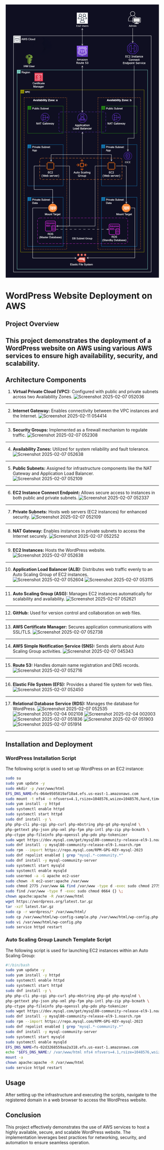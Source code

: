 ![Alt text](Host_a_WordPress_Website_on_AWS.png)

# WordPress Website Deployment on AWS

## Project Overview
This project demonstrates the deployment of a WordPress website on AWS using various AWS services to ensure high availability, security, and scalability.
---
## Architecture Components
1. **Virtual Private Cloud (VPC):** Configured with public and private subnets across two Availability Zones.
![Screenshot 2025-02-07 052036](https://github.com/user-attachments/assets/cbbb8386-cb5c-4d7c-b13d-f9dcbd8ef15c)
---
2. **Internet Gateway:** Enables connectivity between the VPC instances and the Internet.
![Screenshot 2025-02-11 054414](https://github.com/user-attachments/assets/53e80c3a-2553-475c-b4c6-0b8fbd235f6f)
---
3. **Security Groups:** Implemented as a firewall mechanism to regulate traffic.
![Screenshot 2025-02-07 052308](https://github.com/user-attachments/assets/0dfab377-90f2-493a-a6f0-03ec5a658a4b)
---
4. **Availability Zones:** Utilized for system reliability and fault tolerance.
![Screenshot 2025-02-07 052638](https://github.com/user-attachments/assets/dc2cb05d-355c-44c0-bb81-33e1db58c34e)
---
5. **Public Subnets:** Assigned for infrastructure components like the NAT Gateway and Application Load Balancer.
![Screenshot 2025-02-07 052109](https://github.com/user-attachments/assets/9afaf842-95b0-4d97-95d0-b008d5350c51)
---
6. **EC2 Instance Connect Endpoint:** Allows secure access to instances in both public and private subnets.
![Screenshot 2025-02-07 052337](https://github.com/user-attachments/assets/061a19b9-7fcb-4d74-b596-9c66a91cc7fa)
---
7. **Private Subnets:** Hosts web servers (EC2 instances) for enhanced security.
![Screenshot 2025-02-07 052109](https://github.com/user-attachments/assets/3dc008d6-c7dc-41d7-913a-f04caeaf91d5)
---
8. **NAT Gateway:** Enables instances in private subnets to access the Internet securely.
![Screenshot 2025-02-07 052252](https://github.com/user-attachments/assets/97ef38da-73d0-45d1-a34f-6e754ab44527)
---
9. **EC2 Instances:** Hosts the WordPress website.
![Screenshot 2025-02-07 052638](https://github.com/user-attachments/assets/23f06815-adcf-429e-869a-14a2fa0673b2)
---
10. **Application Load Balancer (ALB):** Distributes web traffic evenly to an Auto Scaling Group of EC2 instances.
![Screenshot 2025-02-07 052604](https://github.com/user-attachments/assets/57be8ea1-63e1-44bd-a7a6-934334f310d5)
![Screenshot 2025-02-07 053115](https://github.com/user-attachments/assets/56b3c95d-9531-496a-83f6-d69f7d6420ee)
---
11. **Auto Scaling Group (ASG):** Manages EC2 instances automatically for scalability and availability.
![Screenshot 2025-02-07 052621](https://github.com/user-attachments/assets/79724042-aa59-41db-b508-255e46c52eef)
---
12. **GitHub:** Used for version control and collaboration on web files.
---
13. **AWS Certificate Manager:** Secures application communications with SSL/TLS.
![Screenshot 2025-02-07 052738](https://github.com/user-attachments/assets/998f3502-73f7-4d5a-bf27-0e609e08c458)
---
14. **AWS Simple Notification Service (SNS):** Sends alerts about Auto Scaling Group activities.
![Screenshot 2025-02-07 045343](https://github.com/user-attachments/assets/787721b8-b788-4e27-a2ce-9541f178bba4)
---
15. **Route 53:** Handles domain name registration and DNS records.
![Screenshot 2025-02-07 052716](https://github.com/user-attachments/assets/491d8439-668f-4901-bd02-51d3b414c780)
---
16. **Elastic File System (EFS):** Provides a shared file system for web files.
![Screenshot 2025-02-07 052450](https://github.com/user-attachments/assets/1eb34795-0fa3-48bf-bce6-3edf3cc2f4cb)
---
17. **Relational Database Service (RDS):** Manages the database for WordPress.
![Screenshot 2025-02-07 052535](https://github.com/user-attachments/assets/12371a85-edd1-47c0-a93c-64e33293e52d)
![Screenshot 2025-02-04 002108](https://github.com/user-attachments/assets/82c68688-659c-42cf-80e4-f12a7a79d640)
![Screenshot 2025-02-04 002003](https://github.com/user-attachments/assets/67b29e8a-44b9-4ec7-ad5e-aaeca90d406d)
![Screenshot 2025-02-07 051836](https://github.com/user-attachments/assets/9b64f831-76af-48f9-aae9-102d75a1f5d7)
![Screenshot 2025-02-07 051903](https://github.com/user-attachments/assets/06dfc20a-47e2-4153-b5d8-c5e3afc11781)
![Screenshot 2025-02-07 051914](https://github.com/user-attachments/assets/3776df59-81fd-4e7d-b3d3-fdbcc9943c4a)
---
## Installation and Deployment
### WordPress Installation Script
The following script is used to set up WordPress on an EC2 instance:
```bash
sudo su
sudo yum update -y
sudo mkdir -p /var/www/html
EFS_DNS_NAME=fs-064e9505819af10a4.efs.us-east-1.amazonaws.com
sudo mount -t nfs4 -o nfsvers=4.1,rsize=1048576,wsize=1048576,hard,timeo=600,retrans=2,noresvport "$EFS_DNS_NAME":/ /var/www/html
sudo yum install -y httpd
sudo systemctl enable httpd
sudo systemctl start httpd
sudo dnf install -y \
php php-cli php-cgi php-curl php-mbstring php-gd php-mysqlnd \
php-gettext php-json php-xml php-fpm php-intl php-zip php-bcmath \
php-ctype php-fileinfo php-openssl php-pdo php-tokenizer
sudo wget https://dev.mysql.com/get/mysql80-community-release-el9-1.noarch.rpm
sudo dnf install -y mysql80-community-release-el9-1.noarch.rpm
sudo rpm --import https://repo.mysql.com/RPM-GPG-KEY-mysql-2023
sudo dnf repolist enabled | grep "mysql.*-community.*"
sudo dnf install -y mysql-community-server
sudo systemctl start mysqld
sudo systemctl enable mysqld
sudo usermod -a -G apache ec2-user
sudo chown -R ec2-user:apache /var/www
sudo chmod 2775 /var/www && find /var/www -type d -exec sudo chmod 2775 {} \;
sudo find /var/www -type f -exec sudo chmod 0664 {} \;
chown apache:apache -R /var/www/html
wget https://wordpress.org/latest.tar.gz
tar -xzf latest.tar.gz
sudo cp -r wordpress/* /var/www/html/
sudo cp /var/www/html/wp-config-sample.php /var/www/html/wp-config.php
sudo vi /var/www/html/wp-config.php
sudo service httpd restart
```

### Auto Scaling Group Launch Template Script
The following script is used for launching EC2 instances within an Auto Scaling Group:
```bash
#!/bin/bash
sudo yum update -y
sudo yum install -y httpd
sudo systemctl enable httpd
sudo systemctl start httpd
sudo dnf install -y \
php php-cli php-cgi php-curl php-mbstring php-gd php-mysqlnd \
php-gettext php-json php-xml php-fpm php-intl php-zip php-bcmath \
php-ctype php-fileinfo php-openssl php-pdo php-tokenizer
sudo wget https://dev.mysql.com/get/mysql80-community-release-el9-1.noarch.rpm
sudo dnf install -y mysql80-community-release-el9-1.noarch.rpm
sudo rpm --import https://repo.mysql.com/RPM-GPG-KEY-mysql-2023
sudo dnf repolist enabled | grep "mysql.*-community.*"
sudo dnf install -y mysql-community-server
sudo systemctl start mysqld
sudo systemctl enable mysqld
EFS_DNS_NAME=fs-02d3268559aa2a318.efs.us-east-1.amazonaws.com
echo "$EFS_DNS_NAME:/ /var/www/html nfs4 nfsvers=4.1,rsize=1048576,wsize=1048576,hard,timeo=600,retrans=2 0 0" >> /etc/fstab
mount -a
chown apache:apache -R /var/www/html
sudo service httpd restart
```

## Usage
After setting up the infrastructure and executing the scripts, navigate to the registered domain in a web browser to access the WordPress website.

## Conclusion
This project effectively demonstrates the use of AWS services to host a highly available, secure, and scalable WordPress website. The implementation leverages best practices for networking, security, and automation to ensure seamless operation.




